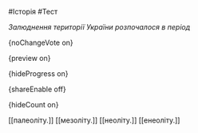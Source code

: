 #Історія #Тест

*Залюднення території України розпочалося в період*

{noChangeVote on}

{preview on}

{hideProgress on}

{shareEnable off}

{hideCount on}

[[палеоліту.]]
[[мезоліту.]]
[[неоліту.]]
[[енеоліту.]]
